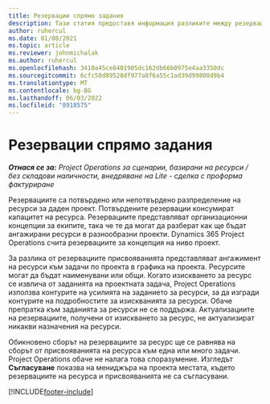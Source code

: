 ```yaml
---
title: Резервации спрямо задания
description: Тази статия предоставя информация разликите между резервациите на ресурси и присвояванията на ресурси.
author: ruhercul
ms.date: 01/08/2021
ms.topic: article
ms.reviewer: johnmichalak
ms.author: ruhercul
ms.openlocfilehash: 3410a45ce8401905dc162db66b0975e4aa3350dc
ms.sourcegitcommit: 6cfc50d89528df977a8f6a55c1ad39d99800d9b4
ms.translationtype: MT
ms.contentlocale: bg-BG
ms.lasthandoff: 06/03/2022
ms.locfileid: "8918575"
---
```

# <a name="bookings-vs-assignments"></a>Резервации спрямо задания

_**Отнася се за:** Project Operations за сценарии, базирани на ресурси / без складови наличности, внедряване на Lite - сделка с проформа фактуриране_

Резервациите са потвърдено или непотвърдено разпределение на ресурси за даден проект. Потвърдените резервации консумират капацитет на ресурса. Резервациите представляват организационни концепции за екипите, така че те да могат да разберат как ще бъдат ангажирани ресурси в разнообразни проекти. Dynamics 365 Project Operations счита резервациите за концепция на ниво проект. 

За разлика от резервациите присвояванията представляват ангажимент на ресурси към задачи по проекта в графика на проекта. Ресурсите могат да бъдат наименувани или общи.  Когато изискването за ресурс се извлича от заданията на проектната задача, Project Operations използва контурите на усилията на заданието за ресурси, за да изгради контурите на подробностите за изискванията за ресурси. Обаче препратка към заданията за ресурси не се поддържа. Актуализациите на резервациите, получени от изискването за ресурс, не актуализират никакви назначения на ресурси.

Обикновено сборът на резервациите за ресурс ще се равнява на сборът от присвояванията на ресурса към една или много задачи. Project Operations обаче не налага това споразумение. Изгледът **Съгласуване** показва на мениджъра на проекта местата, където резервациите на ресурса и присвояванията не са съгласувани.




[!INCLUDE[footer-include](../includes/footer-banner.md)]